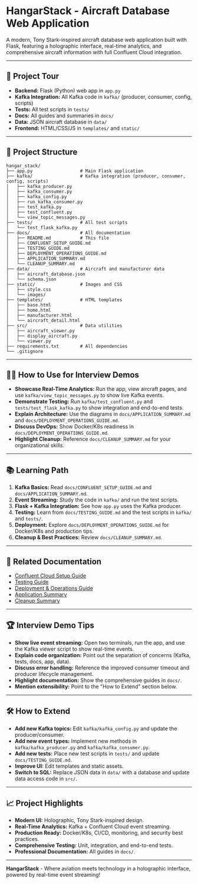 # HangarStack - Aircraft Database Web Application

A modern, Tony Stark-inspired aircraft database web application built with Flask, featuring a holographic interface, real-time analytics, and comprehensive aircraft information with full Confluent Cloud integration.

---

## 🚀 Project Tour

- **Backend:** Flask (Python) web app in `app.py`
- **Kafka Integration:** All Kafka code in `kafka/` (producer, consumer, config, scripts)
- **Tests:** All test scripts in `tests/`
- **Docs:** All guides and summaries in `docs/`
- **Data:** JSON aircraft database in `data/`
- **Frontend:** HTML/CSS/JS in `templates/` and `static/`

---

## 📁 Project Structure

```
hangar_stack/
├── app.py                  # Main Flask application
├── kafka/                  # Kafka integration (producer, consumer, config, scripts)
│   ├── kafka_producer.py
│   ├── kafka_consumer.py
│   ├── kafka_config.py
│   ├── run_kafka_consumer.py
│   ├── test_kafka.py
│   ├── test_confluent.py
│   └── view_topic_messages.py
├── tests/                  # All test scripts
│   └── test_flask_kafka.py
├── docs/                   # All documentation
│   ├── README.md           # This file
│   ├── CONFLUENT_SETUP_GUIDE.md
│   ├── TESTING_GUIDE.md
│   ├── DEPLOYMENT_OPERATIONS_GUIDE.md
│   ├── APPLICATION_SUMMARY.md
│   └── CLEANUP_SUMMARY.md
├── data/                   # Aircraft and manufacturer data
│   ├── aircraft_database.json
│   └── schema.json
├── static/                 # Images and CSS
│   ├── style.css
│   └── images/
├── templates/              # HTML templates
│   ├── base.html
│   ├── home.html
│   ├── manufacturer.html
│   └── aircraft_detail.html
├── src/                    # Data utilities
│   ├── aircraft_viewer.py
│   ├── display_aircraft.py
│   └── viewer.py
├── requirements.txt        # All dependencies
└── .gitignore
```

---

## 🧑‍💻 How to Use for Interview Demos

- **Showcase Real-Time Analytics:** Run the app, view aircraft pages, and use `kafka/view_topic_messages.py` to show live Kafka events.
- **Demonstrate Testing:** Run `kafka/test_confluent.py` and `tests/test_flask_kafka.py` to show integration and end-to-end tests.
- **Explain Architecture:** Use the diagrams in `docs/APPLICATION_SUMMARY.md` and `docs/DEPLOYMENT_OPERATIONS_GUIDE.md`.
- **Discuss DevOps:** Show Docker/K8s readiness in `docs/DEPLOYMENT_OPERATIONS_GUIDE.md`.
- **Highlight Cleanup:** Reference `docs/CLEANUP_SUMMARY.md` for your organizational skills.

---

## 📚 Learning Path

1. **Kafka Basics:** Read `docs/CONFLUENT_SETUP_GUIDE.md` and `docs/APPLICATION_SUMMARY.md`.
2. **Event Streaming:** Study the code in `kafka/` and run the test scripts.
3. **Flask + Kafka Integration:** See how `app.py` uses the Kafka producer.
4. **Testing:** Learn from `docs/TESTING_GUIDE.md` and the test scripts in `kafka/` and `tests/`.
5. **Deployment:** Explore `docs/DEPLOYMENT_OPERATIONS_GUIDE.md` for Docker/K8s and production tips.
6. **Cleanup & Best Practices:** Review `docs/CLEANUP_SUMMARY.md`.

---

## 🔗 Related Documentation

- [Confluent Cloud Setup Guide](CONFLUENT_SETUP_GUIDE.md)
- [Testing Guide](TESTING_GUIDE.md)
- [Deployment & Operations Guide](DEPLOYMENT_OPERATIONS_GUIDE.md)
- [Application Summary](APPLICATION_SUMMARY.md)
- [Cleanup Summary](CLEANUP_SUMMARY.md)

---

## 🏆 Interview Demo Tips

- **Show live event streaming:** Open two terminals, run the app, and use the Kafka viewer script to show real-time events.
- **Explain code organization:** Point out the separation of concerns (Kafka, tests, docs, app, data).
- **Discuss error handling:** Reference the improved consumer timeout and producer lifecycle management.
- **Highlight documentation:** Show the comprehensive guides in `docs/`.
- **Mention extensibility:** Point to the "How to Extend" section below.

---

## 🛠️ How to Extend

- **Add new Kafka topics:** Edit `kafka/kafka_config.py` and update the producer/consumer.
- **Add new event types:** Implement new methods in `kafka/kafka_producer.py` and `kafka/kafka_consumer.py`.
- **Add new tests:** Place new test scripts in `tests/` and update `docs/TESTING_GUIDE.md`.
- **Improve UI:** Edit templates and static assets.
- **Switch to SQL:** Replace JSON data in `data/` with a database and update data access code in `src/`.

---

## 📈 Project Highlights

- **Modern UI:** Holographic, Tony Stark-inspired design.
- **Real-Time Analytics:** Kafka + Confluent Cloud event streaming.
- **Production Ready:** Docker/K8s, CI/CD, monitoring, and security best practices.
- **Comprehensive Testing:** Unit, integration, and end-to-end tests.
- **Professional Documentation:** All guides in `docs/`.

---

**HangarStack** - Where aviation meets technology in a holographic interface, powered by real-time event streaming! 